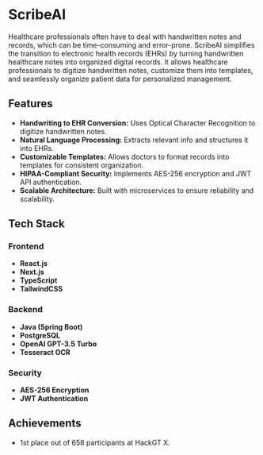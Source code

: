 # ScribeAI

Healthcare professionals often have to deal with handwritten notes and records, which can be time-consuming and error-prone. ScribeAI simplifies the transition to electronic health records (EHRs) by turning handwritten healthcare notes into organized digital records. It allows healthcare professionals to digitize handwritten notes, customize them into templates, and seamlessly organize patient data for personalized management.

## Features
- **Handwriting to EHR Conversion:** Uses Optical Character Recognition to digitize handwritten notes.
- **Natural Language Processing:** Extracts relevant info and structures it into EHRs.
- **Customizable Templates:** Allows doctors to format records into templates for consistent organization.
- **HIPAA-Compliant Security:** Implements AES-256 encryption and JWT API authentication.
- **Scalable Architecture:** Built with microservices to ensure reliability and scalability.

## Tech Stack
### Frontend
- **React.js**
- **Next.js**
- **TypeScript**
- **TailwindCSS**

### Backend
- **Java (Spring Boot)**
- **PostgreSQL**
- **OpenAI GPT-3.5 Turbo**
- **Tesseract OCR**

### Security
- **AES-256 Encryption**
- **JWT Authentication**

## Achievements
- 1st place out of 658 participants at HackGT X.
